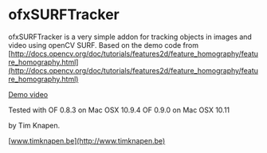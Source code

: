 ofxSURFTracker
==============

ofxSURFTracker is a very simple addon for tracking objects in images and video using openCV SURF. 
Based on the demo code from [http://docs.opencv.org/doc/tutorials/features2d/feature_homography/feature_homography.html](http://docs.opencv.org/doc/tutorials/features2d/feature_homography/feature_homography.html)

[Demo video](http://vimeo.com/timknapen/ofxsurftracker-demo)

Tested with 
OF 0.8.3 on Mac OSX 10.9.4
OF 0.9.0 on Mac OSX 10.11

by Tim Knapen. 

[www.timknapen.be](http://www.timknapen.be)
 
